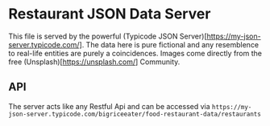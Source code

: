 # Restaurant JSON Data Server

This file is served by the powerful (Typicode JSON Server)[https://my-json-server.typicode.com/]. 
The data here is pure fictional and any resemblence to real-life entities are purely a coincidences. 
Images come directly from the free (Unsplash)[https://unsplash.com/] Community. 

## API

The server acts like any Restful Api and can be accessed via `https://my-json-server.typicode.com/bigriceeater/food-restaurant-data/restaurants`

